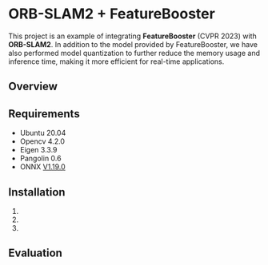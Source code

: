 # ORB-SLAM2 + FeatureBooster

This project is an example of integrating **FeatureBooster** (CVPR 2023) with **ORB-SLAM2**. In addition to the model provided by FeatureBooster, we have also performed model quantization to further reduce the memory usage and inference time, making it more efficient for real-time applications.

## Overview

## Requirements
- Ubuntu 20.04
- Opencv 4.2.0
- Eigen 3.3.9
- Pangolin 0.6
- ONNX [V1.19.0](https://github.com/microsoft/onnxruntime/releases/tag/v1.19.0)

## Installation
1. 
2. 
3. 

## Evaluation
